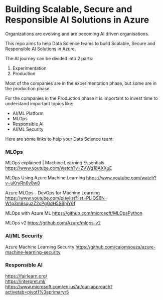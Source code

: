 # Building Scalable, Secure and Responsible AI Solutions in Azure

Organizations are evolving and are becoming AI driven organisations. 

This repo aims to help Data Science teams to build Scalable, Secure and Responsible AI Solutions in Azure.

The AI journey can be divided into 2 parts:
1. Experimentation 
2. Production

Most of the companies are in the experimentation phase, but some are in the production phase. 

For the companies in the Production phase it is important to invest time to understand important topics like:
* AI/ML Platform
* MLOps
* Responsible AI
* AI/ML Security 

Here are some links to help your Data Science team:

### MLOps
MLOps explained | Machine Learning Essentials
https://www.youtube.com/watch?v=ZVWg18AXXuE

MLOps Using Azure Machine Learning
https://www.youtube.com/watch?v=uKryRn6v0w8

Azure MLOps - DevOps for Machine Learning
https://www.youtube.com/playlist?list=PLiQS6N-W1p3m9squzZ2cPgGdH5SBhjY6f

MLOps with Azure ML
https://github.com/microsoft/MLOpsPython

MLOps v2
https://github.com/Azure/mlops-v2

### AI/ML Security
Azure Machine Learning Security
https://github.com/caiomsouza/azure-machine-learning-security

### Responsible AI
https://fairlearn.org/ <BR>
https://interpret.ml/ <BR>
https://www.microsoft.com/en-us/ai/our-approach?activetab=pivot1%3aprimaryr5 <BR>

